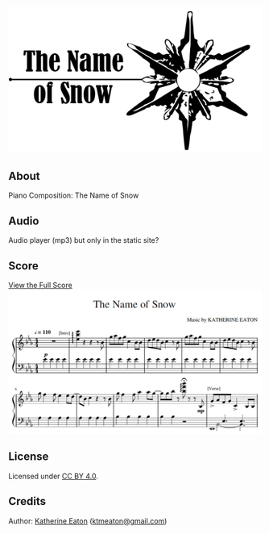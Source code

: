 # ![ktmeaton/the-name-of-snow](https://github.com/ktmeaton/the-name-of-snow/blob/master/images/The_Name_Of_Snow_logo_small.png)  

## About
Piano Composition: The Name of Snow  

## Audio
Audio player (mp3) but only in the static site?

## Score
[View the Full Score](https://github.com/ktmeaton/the-name-of-snow/blob/master/pdf/The_Name_of_Snow.pdf)  
<img src="https://github.com/ktmeaton/the-name-of-snow/blob/master/images/The_Name_Of_Snow_score_preview.JPG" alt="The_Name_Of_Snow_score_preview" width="700px"/>

## License
Licensed under [CC BY 4.0](https://github.com/ktmeaton/the-name-of-snow/blob/master/LICENSE.md).

## Credits
Author: [Katherine Eaton](https://github.com/ktmeaton) (ktmeaton@gmail.com)  
